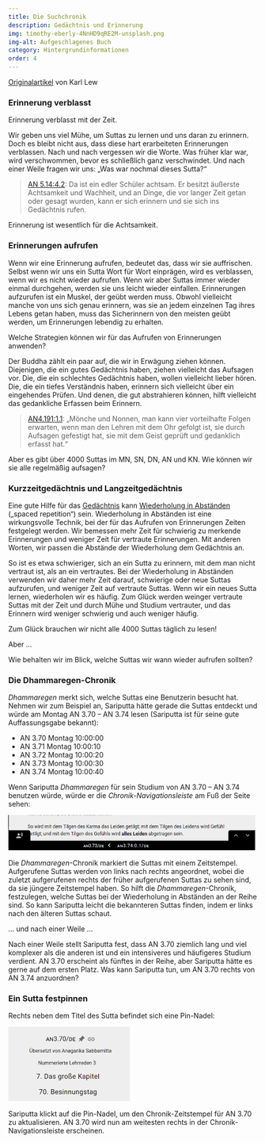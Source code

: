 ```yaml
---
title: Die Suchchronik
description: Gedächtnis und Erinnerung
img: timothy-eberly-4NnHD9qRE2M-unsplash.png
img-alt: Aufgeschlagenes Buch
category: Hintergrundinformationen
order: 4
---
```


[Originalartikel](https://ebt-site.github.io/ebt-site/study/history) von Karl Lew

### Erinnerung verblasst
Erinnerung verblasst mit der Zeit. 

Wir geben uns viel Mühe, um Suttas zu lernen und uns daran zu erinnern. Doch es bleibt nicht aus, dass diese hart erarbeiteten Erinnerungen verblassen. Nach und nach vergessen wir die Worte. Was früher klar war, wird verschwommen, bevor es schließlich ganz verschwindet. Und nach einer Weile fragen wir uns: „Was war nochmal dieses Sutta?“

> [AN 5.14:4.2](suttas#an5.14/de/sabbamitta:4.2): Da ist ein edler Schüler achtsam. Er besitzt äußerste Achtsamkeit und Wachheit, und an Dinge, die <span class="ebt-matched">vor langer Zeit getan oder gesagt</span> wurden, kann er sich erinnern und sie sich ins Gedächtnis rufen.

Erinnerung ist wesentlich für die Achtsamkeit.

###  Erinnerungen aufrufen
Wenn wir eine Erinnerung aufrufen, bedeutet das, dass wir sie auffrischen. Selbst wenn wir uns ein Sutta Wort für Wort einprägen, wird es verblassen, wenn wir es nicht wieder aufrufen. Wenn wir aber Suttas immer wieder einmal durchgehen, werden sie uns leicht wieder einfallen. Erinnerungen aufzurufen ist ein Muskel, der geübt werden muss. Obwohl vielleicht manche von uns sich genau erinnern, was sie an jedem einzelnen Tag ihres Lebens getan haben, muss das Sicherinnern von den meisten geübt werden, um Erinnerungen lebendig zu erhalten.

Welche Strategien können wir für das Aufrufen von Erinnerungen anwenden? 

Der Buddha zählt ein paar auf, die wir in Erwägung ziehen können. 
Diejenigen, die ein gutes Gedächtnis haben, ziehen vielleicht das Aufsagen vor.
Die, die ein schlechtes Gedächtnis haben, wollen vielleicht lieber hören. 
Die, die ein tiefes Verständnis haben, erinnern sich vielleicht über ein eingehendes Prüfen. 
Und denen, die gut abstrahieren können, hilft vielleicht das gedankliche Erfassen beim Erinnern.

> [AN4.191:1.1](suttas#an4.191/de/sabbamitta:1.1): „Mönche und Nonnen, man kann vier vorteilhafte Folgen erwarten, wenn man den Lehren <span class="ebt-matched">mit dem Ohr gefolgt</span> ist, sie durch Aufsagen gefestigt hat, sie mit dem Geist geprüft und gedanklich erfasst hat.“

Aber es gibt über 4000 Suttas im MN, SN, DN, AN und KN. 
Wie können wir sie alle regelmäßig aufsagen?

### Kurzzeitgedächtnis und Langzeitgedächtnis
Eine gute Hilfe für das [Gedächtnis](https://de.wikipedia.org/wiki/Ged%C3%A4chtnis) kann [Wiederholung in Abständen](https://de.wikipedia.org/wiki/Spaced_repetition) („spaced repetition“) sein. 
Wiederholung in Abständen ist eine wirkungsvolle Technik, bei der für das Aufrufen von Erinnerungen Zeiten festgelegt werden. Wir bemessen mehr Zeit für schwierig zu merkende Erinnerungen und weniger Zeit für vertraute Erinnerungen. Mit anderen Worten, wir passen die Abstände der Wiederholung dem Gedächtnis an.

So ist es etwa schwieriger, sich an ein Sutta zu erinnern, mit dem man nicht vertraut ist, als an ein vertrautes. Bei der Wiederholung in Abständen verwenden wir daher mehr Zeit darauf, schwierige oder neue Suttas aufzurufen, und weniger Zeit auf vertraute Suttas. Wenn wir ein neues Sutta lernen, wiederholen wir es häufig. Zum Glück werden weinger vertraute Suttas mit der Zeit und durch Mühe und Studium vertrauter, und das Erinnern wird weniger schwierig und auch weniger häufig.

Zum Glück brauchen wir nicht alle 4000 Suttas täglich zu lesen!

Aber … 

Wie behalten wir im Blick, welche Suttas wir wann wieder aufrufen sollten?

### Die Dhammaregen-Chronik
*Dhammaregen* merkt sich, welche Suttas eine Benutzerin besucht hat. Nehmen wir zum Beispiel an, Sariputta hätte gerade die Suttas entdeckt und würde am Montag AN 3.70 – AN 3.74 lesen (Sariputta ist für seine gute Auffassungsgabe bekannt):

* AN 3.70 Montag 10:00:00
* AN 3.71 Montag 10:00:10
* AN 3.72 Montag 10:00:20
* AN 3.73 Montag 10:00:30
* AN 3.74 Montag 10:00:40

Wenn Sariputta *Dhammaregen* für sein Studium von AN 3.70 – AN 3.74 benutzen würde, würde er die *Chronik-Navigationsleiste* am Fuß der Seite sehen:

<img src="an3.70-74.png" class="ebt-image"/>

Die *Dhammaregen*-Chronik markiert die Suttas mit einem Zeitstempel. Aufgerufene Suttas werden von links nach rechts angeordnet, wobei die zuletzt aufgerufenen rechts der früher aufgerufenen Suttas zu sehen sind, da sie jüngere Zeitstempel haben. So hilft die *Dhammaregen*-Chronik, festzulegen, welche Suttas bei der Wiederholung in Abständen an der Reihe sind. So kann Sariputta leicht die bekannteren Suttas finden, indem er links nach den älteren Suttas schaut.

… und nach einer Weile …

Nach einer Weile stellt Sariputta fest, dass AN 3.70 ziemlich lang und viel komplexer als die anderen ist und ein intensiveres und häufigeres Studium verdient. AN 3.70 erscheint als fünftes in der Reihe, aber Sariputta hätte es gerne auf dem ersten Platz. Was kann Sariputta tun, um AN 3.70 rechts von AN 3.74 anzuordnen?

### Ein Sutta festpinnen

Rechts neben dem Titel des Sutta befindet sich eine Pin-Nadel:

<img src="an3.70-pin.png" class="ebt-image"/>

Sariputta klickt auf die Pin-Nadel, um den Chronik-Zeitstempel für AN 3.70 zu aktualisieren. AN 3.70 wird nun am weitesten rechts in der Chronik-Navigationsleiste erscheinen.
